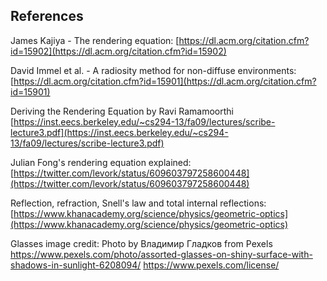 ## References

James Kajiya - The rendering equation: [https://dl.acm.org/citation.cfm?id=15902](https://dl.acm.org/citation.cfm?id=15902)

David Immel et al. - A radiosity method for non-diffuse environments: [https://dl.acm.org/citation.cfm?id=15901](https://dl.acm.org/citation.cfm?id=15901)

Deriving the Rendering Equation by Ravi Ramamoorthi [https://inst.eecs.berkeley.edu/~cs294-13/fa09/lectures/scribe-lecture3.pdf](https://inst.eecs.berkeley.edu/~cs294-13/fa09/lectures/scribe-lecture3.pdf)

Julian Fong's rendering equation explained: [https://twitter.com/levork/status/609603797258600448](https://twitter.com/levork/status/609603797258600448)

Reflection, refraction, Snell's law and total internal reflections: [https://www.khanacademy.org/science/physics/geometric-optics](https://www.khanacademy.org/science/physics/geometric-optics)

Glasses image credit: Photo by Владимир Гладков from Pexels
https://www.pexels.com/photo/assorted-glasses-on-shiny-surface-with-shadows-in-sunlight-6208094/
https://www.pexels.com/license/

